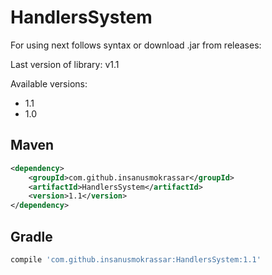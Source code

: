# HandlersSystem

For using next follows syntax or download .jar from releases:

Last version of library: v1.1

Available versions:

* 1.1
* 1.0

## Maven

```xml
<dependency>
    <groupId>com.github.insanusmokrassar</groupId>
    <artifactId>HandlersSystem</artifactId>
    <version>1.1</version>
</dependency>
```

## Gradle

```gradle
compile 'com.github.insanusmokrassar:HandlersSystem:1.1'
```
